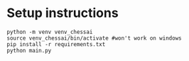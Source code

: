 # Setup instructions

```
python -m venv venv_chessai
source venv_chessai/bin/activate #won't work on windows
pip install -r requirements.txt
python main.py
```
